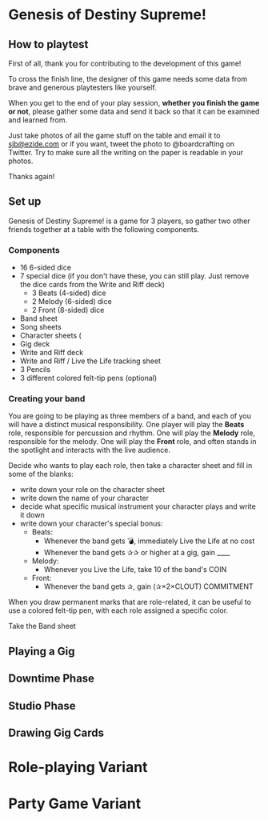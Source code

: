 # Genesis of Destiny Supreme!

## How to playtest

First of all, thank you for contributing to the development of this game!

To cross the finish line, the designer of this game needs some data from
brave and generous playtesters like yourself.

When you get to the end of your play session, **whether you finish the game
or not**, please gather some data and send it back so that it can be examined
and learned from.

Just take photos of all the game stuff on the table and email it to
sjb@ezide.com or if you want, tweet the photo to @boardcrafting on Twitter.
Try to make sure all the writing on the paper is readable in your photos.

Thanks again!


## Set up

Genesis of Destiny Supreme! is a game for 3 players, so gather two other
friends together at a table with the following components.

### Components

 * 16 6-sided dice
 * 7 special dice (if you don't have these, you can still play. Just remove the dice cards from the Write and Riff deck)
   * 3 Beats (4-sided) dice
   * 2 Melody (6-sided) dice
   * 2 Front (8-sided) dice
 * Band sheet
 * Song sheets
 * Character sheets (
 * Gig deck
 * Write and Riff deck
 * Write and Riff / Live the Life tracking sheet
 * 3 Pencils
 * 3 different colored felt-tip pens (optional)

### Creating your band

You are going to be playing as three members of a band, and each of you will
have a distinct musical responsibility. One player will play the **Beats**
role, responsible for percussion and rhythm. One will play the **Melody**
role, responsible for the melody. One will play the **Front** role, and often
stands in the spotlight and interacts with the live audience.

Decide who wants to play each role, then take a character sheet and fill in
some of the blanks:

 * write down your role on the character sheet
 * write down the name of your character
 * decide what specific musical instrument your character plays and write it down
 * write down your character's special bonus:
   * Beats:
     * Whenever the band gets 💣, immediately Live the Life at no cost
     * Whenever the band gets ✰✰ or higher at a gig, gain ____
   * Melody:
     * Whenever you Live the Life, take 10 of the band's COIN
   * Front:
     * Whenever the band gets ✰, gain (✰×2×CLOUT) COMMITMENT

When you draw permanent marks that are role-related, it can be useful to
use a colored felt-tip pen, with each role assigned a specific color.

Take the Band sheet

## Playing a Gig

## Downtime Phase

## Studio Phase

## Drawing Gig Cards


# Role-playing Variant

# Party Game Variant
